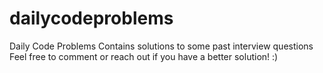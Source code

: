 # dailycodeproblems
Daily Code Problems
Contains solutions to some past interview questions
Feel free to comment or reach out if you have a better solution! :)
